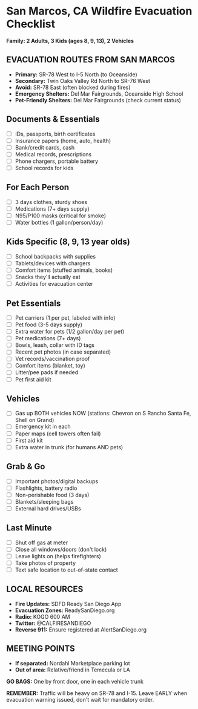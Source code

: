 # San Marcos, CA Wildfire Evacuation Checklist

**Family: 2 Adults, 3 Kids (ages 8, 9, 13), 2 Vehicles**

## EVACUATION ROUTES FROM SAN MARCOS
- **Primary:** SR-78 West to I-5 North (to Oceanside)
- **Secondary:** Twin Oaks Valley Rd North to SR-76 West
- **Avoid:** SR-78 East (often blocked during fires)
- **Emergency Shelters:** Del Mar Fairgrounds, Oceanside High School
- **Pet-Friendly Shelters:** Del Mar Fairgrounds (check current status)

## Documents & Essentials
- [ ] IDs, passports, birth certificates
- [ ] Insurance papers (home, auto, health)
- [ ] Bank/credit cards, cash
- [ ] Medical records, prescriptions
- [ ] Phone chargers, portable battery
- [ ] School records for kids

## For Each Person
- [ ] 3 days clothes, sturdy shoes
- [ ] Medications (7+ days supply)
- [ ] N95/P100 masks (critical for smoke)
- [ ] Water bottles (1 gallon/person/day)

## Kids Specific (8, 9, 13 year olds)
- [ ] School backpacks with supplies
- [ ] Tablets/devices with chargers
- [ ] Comfort items (stuffed animals, books)
- [ ] Snacks they'll actually eat
- [ ] Activities for evacuation center

## Pet Essentials
- [ ] Pet carriers (1 per pet, labeled with info)
- [ ] Pet food (3-5 days supply)
- [ ] Extra water for pets (1/2 gallon/day per pet)
- [ ] Pet medications (7+ days)
- [ ] Bowls, leash, collar with ID tags
- [ ] Recent pet photos (in case separated)
- [ ] Vet records/vaccination proof
- [ ] Comfort items (blanket, toy)
- [ ] Litter/pee pads if needed
- [ ] Pet first aid kit

## Vehicles
- [ ] Gas up BOTH vehicles NOW (stations: Chevron on S Rancho Santa Fe, Shell on Grand)
- [ ] Emergency kit in each
- [ ] Paper maps (cell towers often fail)
- [ ] First aid kit
- [ ] Extra water in trunk (for humans AND pets)

## Grab & Go
- [ ] Important photos/digital backups
- [ ] Flashlights, battery radio
- [ ] Non-perishable food (3 days)
- [ ] Blankets/sleeping bags
- [ ] External hard drives/USBs

## Last Minute
- [ ] Shut off gas at meter
- [ ] Close all windows/doors (don't lock)
- [ ] Leave lights on (helps firefighters)
- [ ] Take photos of property
- [ ] Text safe location to out-of-state contact

## LOCAL RESOURCES
- **Fire Updates:** SDFD Ready San Diego App
- **Evacuation Zones:** ReadySanDiego.org
- **Radio:** KOGO 600 AM
- **Twitter:** @CALFIRESANDIEGO
- **Reverse 911:** Ensure registered at AlertSanDiego.org

## MEETING POINTS
- **If separated:** Nordahl Marketplace parking lot
- **Out of area:** Relative/friend in Temecula or LA

**GO BAGS:** One by front door, one in each vehicle trunk

**REMEMBER:** Traffic will be heavy on SR-78 and I-15. Leave EARLY when evacuation warning issued, don't wait for mandatory order.